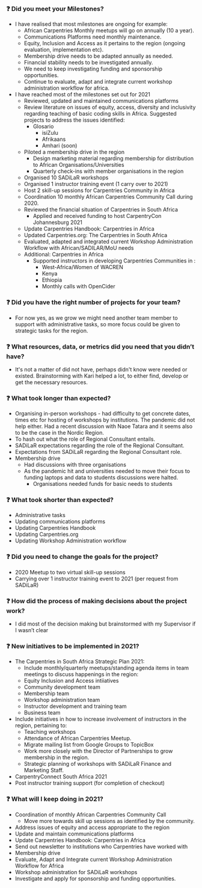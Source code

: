 ### :question:  Did you meet your Milestones?
- I have realised that most milestones are ongoing for example: 
  - African Carpentries Monthly meetups will go on annually (10 a year). 
  - Communications Platforms need monthly maintenance. 
  - Equity, Inclusion and Access as it pertains to the region (ongoing evaluation, implementation etc).
  - Membership drive needs to be adapted annually as needed. 
  - Financial stability needs to be investigated annually. 
  - We need to keep investigating funding and sponsorship opportunities.
  - Continue to evaluate, adapt and integrate current workshop administration workflow for africa. 
- I have reached most of the milestones set out for 2021
  - Reviewed, updated and maintained communications platforms
  - Review literature on issues of equity, access, diversity and inclusivity regarding teaching of basic coding skills in Africa. Suggested projects to address the issues identified:
    - Glosario
      - isiZulu
      - Afrikaans
      - Amhari (soon)
  - Piloted a membership drive in the region
    - Design marketing material regarding membership for distribution to African Organisations/Universities
    - Quarterly check-ins with member organisations in the region
   - Organised 10 SADiLaR workshops
  - Organised 1 instructor training event (1 carry over to 2021)
  - Host 2 skill-up sessions for Carpentries Community in Africa
  - Coordination 10 monthly African Carpentries Community Call during 2020.
  - Reviewed the financial situation of Carpentries in South Africa
     - Applied and received funding to host CarpentryCon Johannesburg 2021
  - Update Carpentries Handbook: Carpentries in Africa
  - Updated Carpentries.org: The Carpentries in South Africa
  - Evaluated, adapted and integrated current Workshop Administration Workflow with African/SADILAR/MoU needs
  - Additional: Carpentries in Africa
    - Supported instructors in developing Carpentries Communities in :
      - West-Africa/Women of WACREN
      - Kenya
      - Ethiopia
      - Monthly calls with OpenCider 
### :question: Did you have the right number of projects for your team?
- For now yes, as we grow we might need another team member to support with administrative tasks, so more focus could be given to strategic tasks for the region. 

### :question: What resources, data, or metrics did you need that you didn’t have? 
- It's not a matter of did not have, perhaps didn't know were needed or existed. Brainstorming with Kari helped a lot, to either find, develop or get the necessary resources.

### :question: What took longer than expected?
- Organising in-person workshops - had difficulty to get concrete dates, times etc for hosting of workshops by institutions. The pandemic did not help either. Had a recent discussion with Naoe Tatara and it seems also to be the case in the Nordic Region. 
- To hash out what the role of Regional Consultant entails.
- SADiLaR expectations regarding the role of the Regional Consultant.
- Expectations from SADiLaR regarding the Regional Consultant role. 
- Membership drive
  - Had discussions with three organisations
  - As the pandemic hit and universities needed to move their focus to funding laptops and data to students discussions were halted. 
    - Organisations needed funds for basic needs to students

### :question: What took shorter than expected?
- Administrative tasks
- Updating communications platforms
- Updating Carpentries Handbook
- Updating Carpentries.org
- Updating Workshop Administration workflow

### :question: Did you need to change the goals for the project?
- 2020 Meetup to two virtual skill-up sessions
- Carrying over 1 instructor training event to 2021 (per request from SADiLaR)

### :question: How did the process of making decisions about the project work?
- I did most of the decision making but brainstormed with my Supervisor if I wasn’t clear

### :question: New initiatives to be implemented in 2021?
- The Carpentries in South Africa Strategic Plan 2021:
    - Include monthly/quarterly meetups/standing agenda items in team meetings to discuss happenings in the region:
    - Equity Inclusion and Access intiiatives
    - Community development team
    - Membership team
    - Workshop administration team
    - Instructor development and training team
    - Business team
- Include initiatives in how to increase involvement of instructors in the region, pertaining to:
    - Teaching workshops
    - Attendance of African Carpentries Meetup.
  - Migrate mailing list from Google Groups to TopicBox 
  - Work more closely with the Director of Partnerships to grow membership in the region. 
  - Strategic planning of workshops with SADiLaR Finance and Marketing Staff. 
- CarpentryConnect South Africa 2021
- Post instructor training support (for completion of checkout)

### :question: What will I keep doing in 2021?
- Coordination of monthly African Carpentries Community Call
  - Move more towards skill up sessions as identified by the community.
- Address issues of equity and access appropriate to the region 
- Update and maintain communications platforms
- Update Carpentries Handbook: Carpentries in Africa
- Send out newsletter to institutions who Carpentries have worked with
- Membership drive
- Evaluate, Adapt and Integrate current Workshop Administration Workflow for Africa
- Workshop administration for SADiLaR workshops
- Investigate and apply for sponsorship and funding opportunities.

